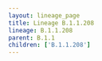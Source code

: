 ```yaml
---
layout: lineage_page
title: Lineage B.1.1.208
lineage: B.1.1.208
parent: B.1.1
children: ['B.1.1.208']
---
```

